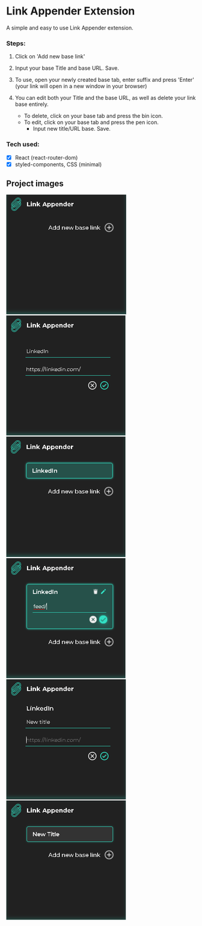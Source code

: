 # Link Appender Extension

A simple and easy to use Link Appender extension. 

### Steps:

1. Click on 'Add new base link'

2. Input your base Title and base URL. Save.

3. To use, open your newly created base tab, enter suffix and press 'Enter' (your link will open in a new window in your browser)

4. You can edit both your Title and the base URL, as well as delete your link base entirely. 
    - To delete, click on your base tab and press the bin icon. 
    - To edit, click on your base tab and press the pen icon.
        - Input new title/URL base. Save. 

### Tech used: 

- [x] React (react-router-dom)
- [x] styled-components, CSS (minimal)

## Project images 

![image1](./src/media/project-images/Untitled1.png)
![image2](./src/media/project-images/Untitled2.png)
![image3](./src/media/project-images/Untitled3.png)
![image4](./src/media/project-images/Untitled4.png)
![image5](./src/media/project-images/Untitled5.png)
![image6](./src/media/project-images/Untitled6.png)
